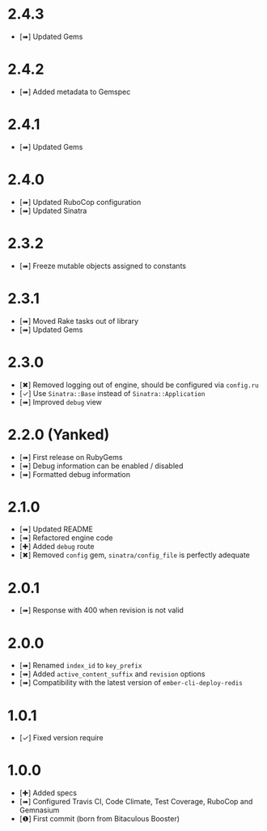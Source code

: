 2.4.3
=====

* [➠] Updated Gems

2.4.2
=====

* [➠] Added metadata to Gemspec

2.4.1
=====

* [➠] Updated Gems

2.4.0
=====

* [➠] Updated RuboCop configuration
* [➠] Updated Sinatra

2.3.2
=====

* [➠] Freeze mutable objects assigned to constants

2.3.1
=====

* [➠] Moved Rake tasks out of library
* [➠] Updated Gems

2.3.0
=====

* [✖] Removed logging out of engine, should be configured via `config.ru`
* [✓] Use `Sinatra::Base` instead of `Sinatra::Application`
* [➠] Improved `debug` view

2.2.0 (Yanked)
==============

* [➠] First release on RubyGems
* [➠] Debug information can be enabled / disabled
* [➠] Formatted debug information

2.1.0
=====

* [➠] Updated README
* [➠] Refactored engine code
* [✚] Added `debug` route
* [✖] Removed `config` gem, `sinatra/config_file` is perfectly adequate

2.0.1
=====

* [➠] Response with 400 when revision is not valid

2.0.0
=====

* [➠] Renamed `index_id` to  `key_prefix`
* [➠] Added `active_content_suffix` and `revision` options
* [➠] Compatibility with the latest version of `ember-cli-deploy-redis`

1.0.1
=====

* [✓] Fixed version require

1.0.0
=====

* [✚] Added specs
* [➠] Configured Travis CI, Code Climate, Test Coverage, RuboCop and Gemnasium
* [❶] First commit (born from Bitaculous Booster)
